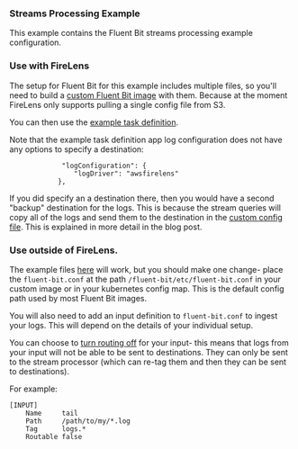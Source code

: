 ### Streams Processing Example

This example contains the Fluent Bit streams processing example configuration.

### Use with FireLens

The setup for Fluent Bit for this example includes multiple files, so you'll need to build a [custom Fluent Bit image](custom-fluent-bit-image) with them. Because at the moment FireLens only supports pulling a single config file from S3.

You can then use the [example task definition](task_definition.json).

Note that the example task definition app log configuration does not have any options to specify a destination:

```
			 "logConfiguration": {
 				"logDriver": "awsfirelens"
 			},
```

If you did specify an a destination there, then you would have a second "backup" destination for the logs. This is because the stream queries will copy all of the logs and send them to the destination in the [custom config file](custom-fluent-bit-image/fluent.conf). This is explained in more detail in the blog post.

### Use outside of FireLens.

The example files [here]((custom-fluent-bit-image)) will work, but you should make one change- place the `fluent-bit.conf` at the path `/fluent-bit/etc/fluent-bit.conf` in your custom image or in your kubernetes config map. This is the default config path used by most Fluent Bit images.

You will also need to add an input definition to `fluent-bit.conf` to ingest your logs. This will depend on the details of your individual setup.

You can choose to [turn routing off](https://fluentbit.io/announcements/v1.2.0/) for your input- this means that logs from your input will not be able to be sent to destinations. They can only be sent to the stream processor (which can re-tag them and then they can be sent to destinations). 

For example:

```
[INPUT]
    Name     tail
    Path     /path/to/my/*.log
    Tag      logs.*
    Routable false
```
